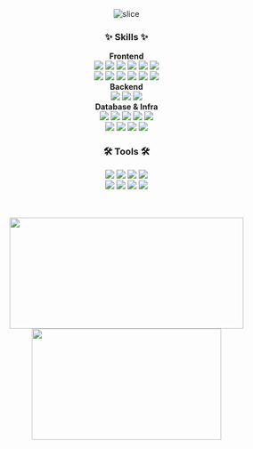 <div align="center">
  <!-- 타이틀 -->
  <div>
    <img src="https://capsule-render.vercel.app/api?type=slice&color=auto&height=200&text=RYUJI&fontAlign=70&rotate=13&fontAlignY=25&desc=FE%20Developer%20who%20wants%20to%20make%20a%20positive%20impact%20on%20the%20world.&descAlign=60&descAlignY=44" alt="slice" />
  </div>

  <!-- Skills -->
  <h3>✨ Skills ✨</h3>

  <!-- Frontend -->
  <div><b>Frontend</b></div>
  <div>
    <img src="https://img.shields.io/badge/React-20232a.svg?style=for-the-badge&logo=react&logoColor=61DAFB" />
    <img src="https://img.shields.io/badge/Next.js-000?logo=nextdotjs&logoColor=fff&style=for-the-badge" />
    <img src="https://img.shields.io/badge/JavaScript-F7DF1E.svg?style=for-the-badge&logo=javascript&logoColor=20232a" />
    <img src="https://img.shields.io/badge/TypeScript-007ACC.svg?style=for-the-badge&logo=typescript&logoColor=white" />
    <img src="https://img.shields.io/badge/Tailwind_CSS-38B2AC?style=for-the-badge&logo=tailwind-css&logoColor=white" />
    <img src="https://img.shields.io/badge/shadcn/ui-000000?style=for-the-badge&logo=shadcnui&logoColor=white" />
  </div>
  <div>
    <img src="https://img.shields.io/badge/styled--components-DB7093?style=for-the-badge&logo=styled-components&logoColor=white" />
    <img src="https://img.shields.io/badge/React_Router-CA4245?style=for-the-badge&logo=react-router&logoColor=white" />
    <img src="https://img.shields.io/badge/Zustand-000?style=for-the-badge&logo=zustand&logoColor=white" />
    <img src="https://img.shields.io/badge/React%20Query-FF4154?style=for-the-badge&logo=react-query&logoColor=white" />
    <img src="https://img.shields.io/badge/Redux-593D88?style=for-the-badge&logo=redux&logoColor=white" />
    <img src="https://img.shields.io/badge/zod-3E67B1?style=for-the-badge&logo=zod&logoColor=white" />
  </div>

  <!-- Backend -->
  <div><b>Backend</b></div>
  <div>
    <img src="https://img.shields.io/badge/Node.js-5FA04E.svg?style=for-the-badge&logo=node.js&logoColor=white" />
    <img src="https://img.shields.io/badge/Express.js-404d59.svg?style=for-the-badge&logo=express&logoColor=61DAFB" />
    <img src="https://img.shields.io/badge/NestJS-E0234E.svg?style=for-the-badge&logo=nestjs&logoColor=white" />
  </div>

  <!-- Database / Infra -->
  <div><b>Database & Infra</b></div>
  <div>
    <img src="https://img.shields.io/badge/PostgreSQL-316192.svg?style=for-the-badge&logo=postgresql&logoColor=white" />
    <img src="https://img.shields.io/badge/MongoDB-4ea94b.svg?style=for-the-badge&logo=mongodb&logoColor=white" />
    <img src="https://img.shields.io/badge/Redis-DC382D.svg?style=for-the-badge&logo=redis&logoColor=white" />
    <img src="https://img.shields.io/badge/Docker-2496ED.svg?style=for-the-badge&logo=docker&logoColor=white" />
    <img src="https://img.shields.io/badge/GitHub%20Actions-2088FF?style=for-the-badge&logo=githubactions&logoColor=white" />
  </div>
  <div>
    <img src="https://img.shields.io/badge/Nginx-009639?style=for-the-badge&logo=nginx&logoColor=white" />
    <img src="https://img.shields.io/badge/AWS%20EC2-FF9900?style=for-the-badge&logo=amazonaws&logoColor=white" />
    <img src="https://img.shields.io/badge/AWS%20Route%2053-FF9900?style=for-the-badge&logo=amazonaws&logoColor=white" />
    <img src="https://img.shields.io/badge/AWS%20CloudWatch-FF4F8B?style=for-the-badge&logo=amazonaws&logoColor=white" />
  </div>

  <!-- Tools -->
  <h3>🛠 Tools 🛠</h3>
  <div>
    <img src="https://img.shields.io/badge/git-F05033.svg?style=for-the-badge&logo=git&logoColor=white" />
    <img src="https://img.shields.io/badge/github-181717.svg?style=for-the-badge&logo=github&logoColor=white" />
    <img src="https://img.shields.io/badge/linear-5E6AD2?style=for-the-badge&logo=linear&logoColor=white" />
    <img src="https://img.shields.io/badge/Notion-F3F3F3.svg?style=for-the-badge&logo=notion&logoColor=black" />
  </div>
  <div>
    <img src="https://img.shields.io/badge/Figma-F24E1E.svg?style=for-the-badge&logo=figma&logoColor=white" />
    <img src="https://img.shields.io/badge/Excalidraw-6965DB.svg?style=for-the-badge&logo=excalidraw&logoColor=white" />
    <img src="https://img.shields.io/badge/Slack-4A154B?style=for-the-badge&logo=slack&logoColor=white" />
    <img src="https://img.shields.io/badge/Discord-7289DA?style=for-the-badge&logo=discord&logoColor=white" />
  </div>

  <!-- GitHub Stats -->
  <br /><br />
  <a href="https://github-readme-stats.vercel.app/api?username=ryuji-dev&show_icons=true&theme=tokyonight">
    <img width=420 height=200 align="center" src="https://github-readme-stats.vercel.app/api?username=ryuji-dev&show_icons=true&theme=tokyonight" />
  </a>
  <a href="https://github.com/ryuji-dev/convoychat">
    <img width=340 height=200 align="center" src="https://github-readme-stats.vercel.app/api/top-langs?username=ryuji-dev&layout=compact&langs_count=8&card_width=320&theme=tokyonight" />
  </a>
</div>

